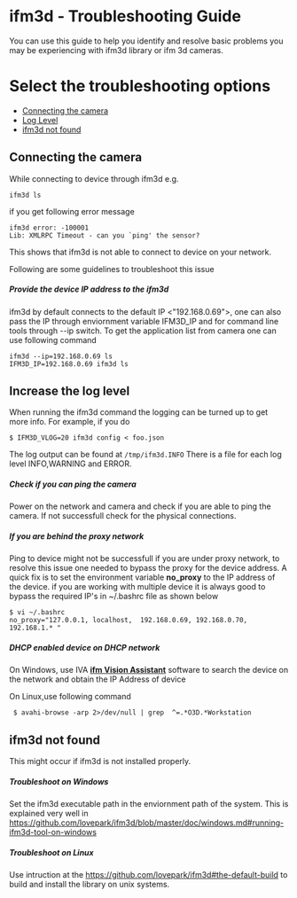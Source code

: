 ifm3d - Troubleshooting Guide
=============================

You can use this guide to help you identify and resolve basic problems you may be experiencing with ifm3d library or ifm 3d cameras.

# Select the troubleshooting options

- [Connecting the camera](#Connecting-the-camera)
- [Log Level](#Increase-the-log-level)
- [ifm3d not found](#ifm3d-not-found)
 
## Connecting the camera 
While connecting to device through ifm3d e.g.
```
ifm3d ls
```
if you get following error message
``` 
ifm3d error: -100001
Lib: XMLRPC Timeout - can you `ping' the sensor? 
```
This shows that ifm3d is not able to connect to device on your network.

Following are some guidelines to troubleshoot this issue 
##### Provide the device IP address to the ifm3d

ifm3d by default connects to the default IP <"192.168.0.69">, one can also pass the
IP through enviornment variable IFM3D_IP and for command line tools through --ip switch.
To get the application list from camera one can use following command
```
ifm3d --ip=192.168.0.69 ls
IFM3D_IP=192.168.0.69 ifm3d ls
```

## Increase the log level

 When running the ifm3d command the logging can be turned up to get more info. For example, if you do

```
$ IFM3D_VLOG=20 ifm3d config < foo.json
```
The log output can be found at ``/tmp/ifm3d.INFO`` There is a file for each log level INFO,WARNING and ERROR.

##### Check if you can ping the camera

Power on the network and camera and check if you are able to ping the camera. If not successfull 
check for the physical connections.
 
##### If you are behind the proxy network 

Ping to device might not be successfull if you are under proxy network, to resolve this issue one needed to bypass the proxy 
for the device address. A quick fix is to set the environment variable **no_proxy** to the IP address of the device. 
if you are working with multiple device it is always good to bypass the required IP's in ~/.bashrc file as shown below
 
```
$ vi ~/.bashrc
no_proxy="127.0.0.1, localhost,  192.168.0.69, 192.168.0.70, 192.168.1.* " 
```

##### DHCP enabled device on DHCP network

On Windows, use IVA [**ifm Vision Assistant**](https://www.ifm.com/de/de/product/E3D300) software to search the device on the network and 
obtain the IP Address of device

On Linux,use following command 
```
 $ avahi-browse -arp 2>/dev/null | grep  ^=.*O3D.*Workstation 
```

## ifm3d not found 
This might occur if ifm3d is not installed properly.
##### Troubleshoot on Windows

Set the ifm3d executable path in the enviornment path of the system. This is explained very well in 
https://github.com/lovepark/ifm3d/blob/master/doc/windows.md#running-ifm3d-tool-on-windows 

##### Troubleshoot on Linux 

Use intruction at the https://github.com/lovepark/ifm3d#the-default-build to build and install the 
library on unix systems.